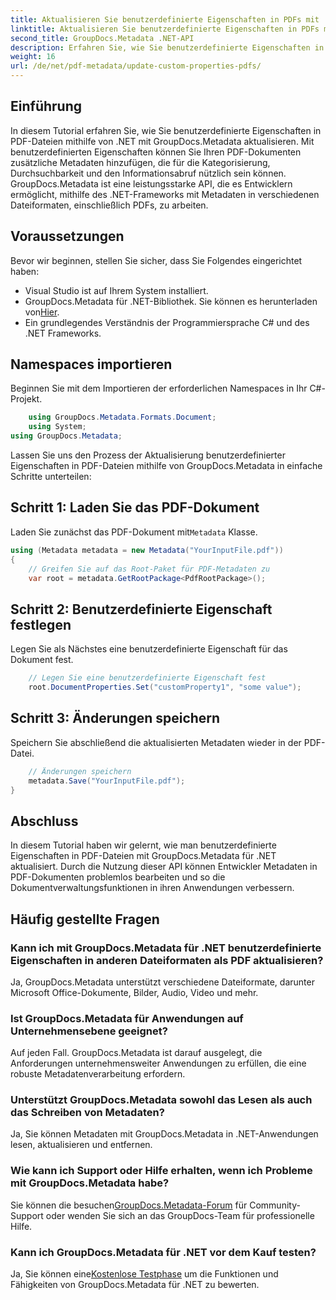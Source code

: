 ```yaml
---
title: Aktualisieren Sie benutzerdefinierte Eigenschaften in PDFs mit .NET
linktitle: Aktualisieren Sie benutzerdefinierte Eigenschaften in PDFs mit .NET
second_title: GroupDocs.Metadata .NET-API
description: Erfahren Sie, wie Sie benutzerdefinierte Eigenschaften in PDF-Dateien mit .NET und GroupDocs.Metadata aktualisieren. Einfache Schritte zur effizienten Bearbeitung von PDF-Metadaten.
weight: 16
url: /de/net/pdf-metadata/update-custom-properties-pdfs/
---
```

## Einführung
In diesem Tutorial erfahren Sie, wie Sie benutzerdefinierte Eigenschaften in PDF-Dateien mithilfe von .NET mit GroupDocs.Metadata aktualisieren. Mit benutzerdefinierten Eigenschaften können Sie Ihren PDF-Dokumenten zusätzliche Metadaten hinzufügen, die für die Kategorisierung, Durchsuchbarkeit und den Informationsabruf nützlich sein können. GroupDocs.Metadata ist eine leistungsstarke API, die es Entwicklern ermöglicht, mithilfe des .NET-Frameworks mit Metadaten in verschiedenen Dateiformaten, einschließlich PDFs, zu arbeiten.
## Voraussetzungen
Bevor wir beginnen, stellen Sie sicher, dass Sie Folgendes eingerichtet haben:
- Visual Studio ist auf Ihrem System installiert.
-  GroupDocs.Metadata für .NET-Bibliothek. Sie können es herunterladen von[Hier](https://releases.groupdocs.com/metadata/net/).
- Ein grundlegendes Verständnis der Programmiersprache C# und des .NET Frameworks.

## Namespaces importieren
Beginnen Sie mit dem Importieren der erforderlichen Namespaces in Ihr C#-Projekt.
```csharp
    using GroupDocs.Metadata.Formats.Document;
    using System;
using GroupDocs.Metadata;
```

Lassen Sie uns den Prozess der Aktualisierung benutzerdefinierter Eigenschaften in PDF-Dateien mithilfe von GroupDocs.Metadata in einfache Schritte unterteilen:
## Schritt 1: Laden Sie das PDF-Dokument
 Laden Sie zunächst das PDF-Dokument mit`Metadata` Klasse.
```csharp
using (Metadata metadata = new Metadata("YourInputFile.pdf"))
{
    // Greifen Sie auf das Root-Paket für PDF-Metadaten zu
    var root = metadata.GetRootPackage<PdfRootPackage>();
```
## Schritt 2: Benutzerdefinierte Eigenschaft festlegen
Legen Sie als Nächstes eine benutzerdefinierte Eigenschaft für das Dokument fest.
```csharp
    // Legen Sie eine benutzerdefinierte Eigenschaft fest
    root.DocumentProperties.Set("customProperty1", "some value");
```
## Schritt 3: Änderungen speichern
Speichern Sie abschließend die aktualisierten Metadaten wieder in der PDF-Datei.
```csharp
    // Änderungen speichern
    metadata.Save("YourInputFile.pdf");
}
```

## Abschluss
In diesem Tutorial haben wir gelernt, wie man benutzerdefinierte Eigenschaften in PDF-Dateien mit GroupDocs.Metadata für .NET aktualisiert. Durch die Nutzung dieser API können Entwickler Metadaten in PDF-Dokumenten problemlos bearbeiten und so die Dokumentverwaltungsfunktionen in ihren Anwendungen verbessern.

## Häufig gestellte Fragen
### Kann ich mit GroupDocs.Metadata für .NET benutzerdefinierte Eigenschaften in anderen Dateiformaten als PDF aktualisieren?
Ja, GroupDocs.Metadata unterstützt verschiedene Dateiformate, darunter Microsoft Office-Dokumente, Bilder, Audio, Video und mehr.
### Ist GroupDocs.Metadata für Anwendungen auf Unternehmensebene geeignet?
Auf jeden Fall. GroupDocs.Metadata ist darauf ausgelegt, die Anforderungen unternehmensweiter Anwendungen zu erfüllen, die eine robuste Metadatenverarbeitung erfordern.
### Unterstützt GroupDocs.Metadata sowohl das Lesen als auch das Schreiben von Metadaten?
Ja, Sie können Metadaten mit GroupDocs.Metadata in .NET-Anwendungen lesen, aktualisieren und entfernen.
### Wie kann ich Support oder Hilfe erhalten, wenn ich Probleme mit GroupDocs.Metadata habe?
 Sie können die besuchen[GroupDocs.Metadata-Forum](https://forum.groupdocs.com/c/metadata/14) für Community-Support oder wenden Sie sich an das GroupDocs-Team für professionelle Hilfe.
### Kann ich GroupDocs.Metadata für .NET vor dem Kauf testen?
 Ja, Sie können eine[Kostenlose Testphase](https://releases.groupdocs.com/) um die Funktionen und Fähigkeiten von GroupDocs.Metadata für .NET zu bewerten.